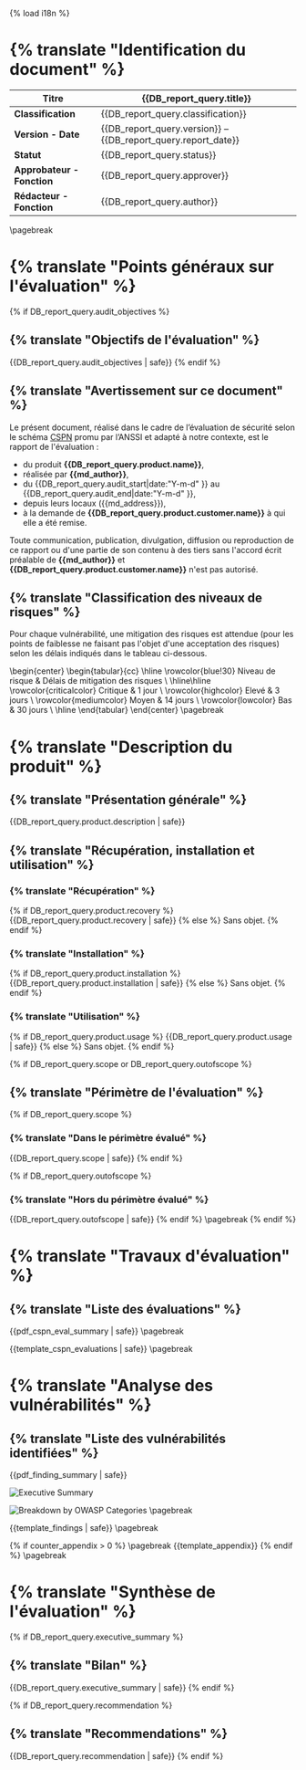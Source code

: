 {% load i18n %}

# {% translate "Identification du document" %}

|**Titre** | {{DB_report_query.title}}|
| - | - |
|**Classification** |{{DB_report_query.classification}} |
|**Version - Date** |{{DB_report_query.version}} – {{DB_report_query.report_date}} |
|**Statut** |{{DB_report_query.status}} |
|**Approbateur - Fonction** |{{DB_report_query.approver}} |
|**Rédacteur - Fonction** |{{DB_report_query.author}}|

\pagebreak

# {% translate "Points généraux sur l'évaluation" %}

{% if DB_report_query.audit_objectives %}
## {% translate "Objectifs de l'évaluation" %}

{{DB_report_query.audit_objectives | safe}}
{% endif %}

## {% translate "Avertissement sur ce document" %}

Le présent document, réalisé dans le cadre de l’évaluation de sécurité selon le schéma [CSPN](https://cyber.gouv.fr/documents-applicables-la-certification-de-securite-de-premier-niveau-cspn/) promu par l’ANSSI et adapté à notre contexte, est le rapport de l'évaluation :

* du produit **{{DB_report_query.product.name}}**,
* réalisée par **{{md_author}}**,
* du {{DB_report_query.audit_start|date:"Y-m-d" }} au {{DB_report_query.audit_end|date:"Y-m-d" }},
* depuis leurs locaux ({{md_address}}),
* à la demande de **{{DB_report_query.product.customer.name}}** à qui elle a été remise.


Toute communication, publication, divulgation, diffusion ou reproduction de ce rapport ou d'une partie de son contenu à des tiers sans l'accord écrit préalable de **{{md_author}}** et **{{DB_report_query.product.customer.name}}** n'est pas autorisé.

## {% translate "Classification des niveaux de risques" %}

Pour chaque vulnérabilité, une mitigation des risques est attendue (pour les points de faiblesse ne faisant pas l'objet d'une acceptation des risques) selon les délais indiqués dans le tableau ci-dessous.

\begin{center}
\begin{tabular}{cc}
    \hline
    \rowcolor{blue!30}
    Niveau de risque & Délais de mitigation des risques \\
    \hline\hline
    \rowcolor{criticalcolor}
    Critique & 1 jour \\
    \rowcolor{highcolor}
    Elevé & 3 jours \\
    \rowcolor{mediumcolor}
    Moyen & 14 jours \\
    \rowcolor{lowcolor}
    Bas & 30 jours \\
    \hline
\end{tabular}
\end{center} 
\pagebreak
# {% translate "Description du produit" %}

## {% translate "Présentation générale" %}

{{DB_report_query.product.description | safe}}

## {% translate "Récupération, installation et utilisation" %}

### {% translate "Récupération" %}

{% if DB_report_query.product.recovery %}
{{DB_report_query.product.recovery | safe}}
{% else %}
Sans objet.
{% endif %}

### {% translate "Installation" %}

{% if DB_report_query.product.installation %}
{{DB_report_query.product.installation | safe}}
{% else %}
Sans objet.
{% endif %}

### {% translate "Utilisation" %}
{% if DB_report_query.product.usage %}
{{DB_report_query.product.usage | safe}}
{% else %}
Sans objet.
{% endif %}

{% if DB_report_query.scope or DB_report_query.outofscope %}
## {% translate "Périmètre de l'évaluation" %}

{% if DB_report_query.scope %}
### {% translate "Dans le périmètre évalué" %}

{{DB_report_query.scope | safe}}
{% endif %}

{% if DB_report_query.outofscope %}
### {% translate "Hors du périmètre évalué" %}

{{DB_report_query.outofscope | safe}}
{% endif %}
\pagebreak
{% endif %}

# {% translate "Travaux d'évaluation" %}

## {% translate "Liste des évaluations" %}
{{pdf_cspn_eval_summary | safe}}
\pagebreak

{{template_cspn_evaluations | safe}}
\pagebreak

# {% translate "Analyse des vulnérabilités" %}

## {% translate "Liste des vulnérabilités identifiées" %}

{{pdf_finding_summary | safe}}

![Executive Summary]({{report_executive_summary_image}})

![Breakdown by OWASP Categories]({{report_owasp_categories_image}})
\pagebreak

{{template_findings | safe}}
\pagebreak

{% if counter_appendix > 0 %}
\pagebreak
{{template_appendix}}
{% endif %}
\pagebreak

# {% translate "Synthèse de l'évaluation" %}

{% if DB_report_query.executive_summary %}
## {% translate "Bilan" %}

{{DB_report_query.executive_summary | safe}}
{% endif %}

{% if DB_report_query.recommendation %}
## {% translate "Recommendations" %}

{{DB_report_query.recommendation | safe}}
{% endif %}



